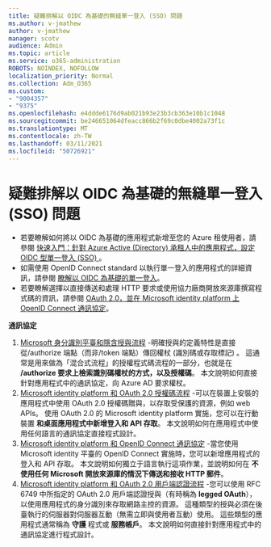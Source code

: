 ```yaml
---
title: 疑難排解以 OIDC 為基礎的無縫單一登入 (SSO) 問題
ms.author: v-jmathew
author: v-jmathew
manager: scotv
audience: Admin
ms.topic: article
ms.service: o365-administration
ROBOTS: NOINDEX, NOFOLLOW
localization_priority: Normal
ms.collection: Adm_O365
ms.custom:
- "9004357"
- "9375"
ms.openlocfilehash: e4ddde6176d9ab021b93e23b3cb363e10b1c1048
ms.sourcegitcommit: be246651064dfeacc866b2f69c0dbe4002a73f1c
ms.translationtype: MT
ms.contentlocale: zh-TW
ms.lasthandoff: 03/11/2021
ms.locfileid: "50726921"
---
```

# <a name="troubleshoot-oidc-based-seamless-single-sign-on-sso-issues"></a>疑難排解以 OIDC 為基礎的無縫單一登入 (SSO) 問題

- 若要瞭解如何將以 OIDC 為基礎的應用程式新增至您的 Azure 租使用者，請參閱 [快速入門：針對 Azure Active (Directory) 承租人中的應用程式，設定 OIDC 型單一登入 (SSO) ](https://docs.microsoft.com/azure/active-directory/manage-apps/add-application-portal-setup-oidc-sso)。
- 如需使用 OpenID Connect standard 以執行單一登入的應用程式的詳細資訊，請參閱 [瞭解以 OIDC 為基礎的單一登入](https://docs.microsoft.com/azure/active-directory/manage-apps/configure-oidc-single-sign-on)。
- 若要瞭解選擇以直接傳送和處理 HTTP 要求或使用協力廠商開放來源庫撰寫程式碼的資訊，請參閱 [OAuth 2.0，並在 Microsoft identity platform 上 OpenID Connect 通訊協定](https://docs.microsoft.com/azure/active-directory/develop/active-directory-v2-protocols)。

**通訊協定**

1. [Microsoft 身分識別平臺和隱含授與流程](https://docs.microsoft.com/azure/active-directory/develop/v2-oauth2-implicit-grant-flow) -明確授與的定義特性是直接從/authorize 端點（而非/token 端點）傳回權杖 (識別碼或存取標記) 。 這通常是用來做為「混合式流程」的授權程式碼流程的一部分，也就是在 **/authorize 要求上檢索識別碼權杖的方式，以及授權碼**。 本文說明如何直接針對應用程式中的通訊協定，向 Azure AD 要求權杖。
2. [Microsoft identity platform 和 OAuth 2.0 授權碼流程](https://docs.microsoft.com/azure/active-directory/develop/v2-oauth2-auth-code-flow) -可以在裝置上安裝的應用程式中使用 OAuth 2.0 授權碼贈與，以存取受保護的資源，例如 web APIs。 使用 OAuth 2.0 的 Microsoft identity platform 實施，您可以在行動裝置 **和桌面應用程式中新增登入和 API 存取**。 本文說明如何在應用程式中使用任何語言的通訊協定直接程式設計。
3. [Microsoft identity platform 和 OpenID Connect 通訊協定](https://docs.microsoft.com/azure/active-directory/develop/v2-protocols-oidc) -當您使用 Microsoft identity 平臺的 OpenID Connect 實施時，您可以新增應用程式的登入和 API 存取。 本文說明如何獨立于語言執行這項作業，並說明如何在 **不使用任何 Microsoft 開放來源庫的情況下傳送和接收 HTTP 郵件**。
4. [Microsoft identity platform 和 OAuth 2.0 用戶端認證流程](https://docs.microsoft.com/azure/active-directory/develop/v2-oauth2-client-creds-grant-flow) -您可以使用 RFC 6749 中所指定的 OAuth 2.0 用戶端認證授與（有時稱為 **legged OAuth**），以使用應用程式的身分識別來存取網路主控的資源。 這種類型的授與必須在後臺執行的伺服器對伺服器互動（無需立即與使用者互動）使用。 這些類型的應用程式通常稱為 **守護** 程式或 **服務帳戶**。 本文說明如何直接針對應用程式中的通訊協定進行程式設計。

